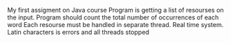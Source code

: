 My  first assigment on Java course Program is getting a list of resourses on the input.
Program should count the total number of occurrences of each word Each resourse must be handled in separate thread.
Real time system. Latin characters is errors and all threads stopped
